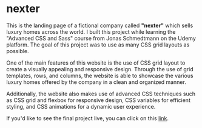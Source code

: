 # nexter
<p>This is the landing page of a fictional company called <strong>"nexter"</strong> which sells luxury homes across the world. I built this project while learning the "Advanced CSS and Sass" course from Jonas Schmedtmann on the Udemy platform. The goal of this project was to use as many CSS grid layouts as possible.</p>
<p>One of the main features of this website is the use of CSS grid layout to create a visually appealing and responsive design. Through the use of grid templates, rows, and columns, the website is able to showcase the various luxury homes offered by the company in a clean and organized manner.</p>
<p>Additionally, the website also makes use of advanced CSS techniques such as CSS grid and flexbox for responsive design, CSS variables for efficient styling, and CSS animations for a dynamic user experience.</p>
<p>If you'd like to see the final project live, you can click on this <a href="https://alekszemz.github.io/nexter/">link</a>.</p>
